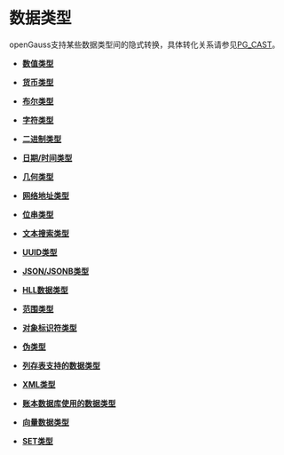 # 数据类型

openGauss支持某些数据类型间的隐式转换，具体转化关系请参见[PG\_CAST](../DatabaseReference/PG_CAST.md)。

-   **[数值类型](数值类型.md)**  

-   **[货币类型](货币类型.md)**  

-   **[布尔类型](布尔类型.md)**  

-   **[字符类型](字符类型.md)**  

-   **[二进制类型](二进制类型.md)**  

-   **[日期/时间类型](日期-时间类型.md)**  

-   **[几何类型](几何类型.md)**  

-   **[网络地址类型](网络地址类型.md)**  

-   **[位串类型](位串类型.md)**  

-   **[文本搜索类型](文本搜索类型.md)**  

-   **[UUID类型](UUID类型.md)**  

-   **[JSON/JSONB类型](JSON-JSONB类型.md)**  

-   **[HLL数据类型](HLL数据类型.md)**  

-   **[范围类型](范围类型.md)**  

-   **[对象标识符类型](对象标识符类型.md)**  

-   **[伪类型](伪类型.md)**  

-   **[列存表支持的数据类型](列存表支持的数据类型.md)**  

-   **[XML类型](XML类型.md)**  

-   **[账本数据库使用的数据类型](账本数据库使用的数据类型.md)**  

-   **[向量数据类型](向量数据类型.md)**


-   **[SET类型](SET类型.md)**  

